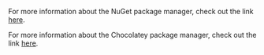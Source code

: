 For more information about the NuGet package manager, check out the link [here](https://en.wikipedia.org/wiki/NuGet).

For more information about the Chocolatey package manager, check out the link [here](https://chocolatey.org/packages).